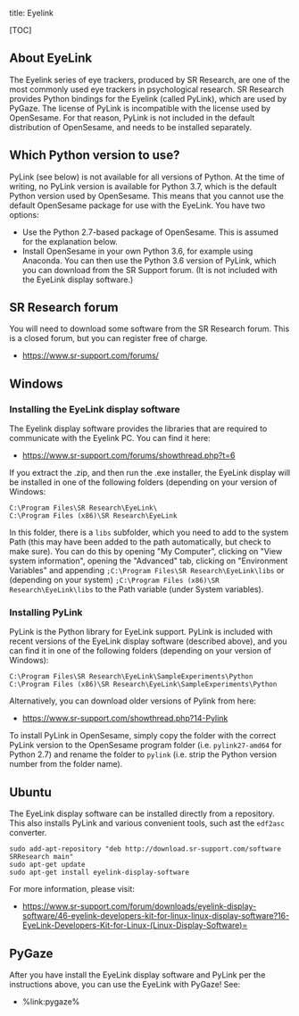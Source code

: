 title: Eyelink

[TOC]

## About EyeLink

The Eyelink series of eye trackers, produced by SR Research, are one of the most commonly used eye trackers in psychological research. SR Research provides Python bindings for the Eyelink (called PyLink), which are used by PyGaze. The license of PyLink is incompatible with the license used by OpenSesame. For that reason, PyLink is not included in the default distribution of OpenSesame, and needs to be installed separately.


## Which Python version to use?

PyLink (see below) is not available for all versions of Python. At the time of writing, no PyLink version is available for Python 3.7, which is the default Python version used by OpenSesame. This means that you cannot use the default OpenSesame package for use with the EyeLink. You have two options:

- Use the Python 2.7-based package of OpenSesame. This is assumed for the explanation below.
- Install OpenSesame in your own Python 3.6, for example using Anaconda. You can then use the Python 3.6 version of PyLink, which you can download from the SR Support forum. (It is not included with the EyeLink display software.)


## SR Research forum

You will need to download some software from the SR Research forum. This is a closed forum, but you can register free of charge.

- <https://www.sr-support.com/forums/>


## Windows

### Installing the EyeLink display software

The Eyelink display software provides the libraries that are required to communicate with the Eyelink PC. You can find it here:

- <https://www.sr-support.com/forums/showthread.php?t=6>

If you extract the .zip, and then run the .exe installer, the EyeLink display will be installed in one of the following folders (depending on your version of Windows:

```
C:\Program Files\SR Research\EyeLink\
C:\Program Files (x86)\SR Research\EyeLink
```

In this folder, there is a `libs` subfolder, which you need to add to the system Path (this may have been added to the path automatically, but check to make sure). You can do this by opening "My Computer", clicking on "View system information", opening the "Advanced" tab, clicking on "Environment Variables" and appending `;C:\Program Files\SR Research\EyeLink\libs` or (depending on your system) `;C:\Program Files (x86)\SR Research\EyeLink\libs` to the Path variable (under System variables).

### Installing PyLink

PyLink is the Python library for EyeLink support. PyLink is included with recent versions of the EyeLink display software (described above), and you can find it in one of the following folders (depending on your version of Windows):

```
C:\Program Files\SR Research\EyeLink\SampleExperiments\Python
C:\Program Files (x86)\SR Research\EyeLink\SampleExperiments\Python
```

Alternatively, you can download older versions of Pylink from here:

- <https://www.sr-support.com/showthread.php?14-Pylink>

To install PyLink in OpenSesame, simply copy the folder with the correct PyLink version to the OpenSesame program folder (i.e. `pylink27-amd64` for Python 2.7) and rename the folder to `pylink` (i.e. strip the Python version number from the folder name).


## Ubuntu

The EyeLink display software can be installed directly from a repository. This also installs PyLink and various convenient tools, such ast the `edf2asc` converter.

```
sudo add-apt-repository "deb http://download.sr-support.com/software SRResearch main"
sudo apt-get update
sudo apt-get install eyelink-display-software
```

For more information, please visit:

- <https://www.sr-support.com/forum/downloads/eyelink-display-software/46-eyelink-developers-kit-for-linux-linux-display-software?16-EyeLink-Developers-Kit-for-Linux-(Linux-Display-Software)=>


## PyGaze

After you have install the EyeLink display software and PyLink per the instructions above, you can use the EyeLink with PyGaze! See:

- %link:pygaze%
